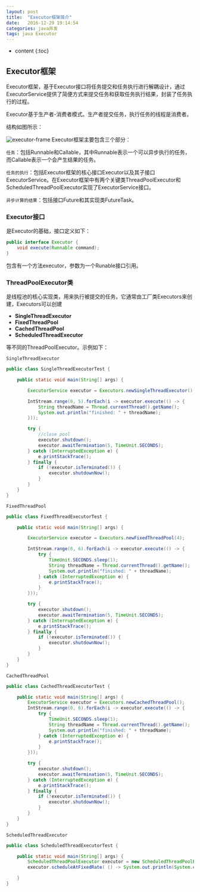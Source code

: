```yaml
---
layout: post
title:  "Executor框架简介"
date:   2016-12-29 19:14:54
categories: java并发
tags: java Executor
---
```


* content
{:toc}

## Executor框架
Executor框架，基于Executor接口将任务提交和任务执行进行解耦设计，通过ExecutorService提供了简便方式来提交任务和获取任务执行结果，封装了任务执行的过程。  

Executor基于生产者-消费者模式。生产者提交任务，执行任务的线程是消费者。  

结构如图所示：  

![executor-frame]({{"/css/pics/executor-frame.jpg"}}) 
Executor框架主要包含三个部分：  

`任务`：包括Runnable和Callable，其中Runnable表示一个可以异步执行的任务，而Callable表示一个会产生结果的任务。

`任务的执行`：包括Executor框架的核心接口Executor以及其子接口ExecutorService。在Executor框架中有两个关键类ThreadPoolExecutor和ScheduledThreadPoolExecutor实现了ExecutorService接口。  

`异步计算的结果`：包括接口Future和其实现类FutureTask。  

### Executor接口
是Executor的基础，接口定义如下：  

```java    
public interface Executor {
    void execute(Runnable command);
}
```    

包含有一个方法executor，参数为一个Runable接口引用。

### ThreadPoolExecutor类
是线程池的核心实现类，用来执行被提交的任务。它通常由工厂类Executors来创建，Executors可以创建

* **SingleThreadExecutor**
* **FixedThreadPool**
* **CachedThreadPool**
* **ScheduledThreadExecutor**  
  

等不同的ThreadPoolExecutor。示例如下：  

`SingleThreadExecutor`

```java 
public class SingleThreadExecutorTest {

    public static void main(String[] args) {

        ExecutorService executor = Executors.newSingleThreadExecutor();

        IntStream.range(0, 5).forEach(i -> executor.execute(() -> {
            String threadName = Thread.currentThread().getName();
            System.out.println("finished: " + threadName);
        }));

        try {
            //close pool
            executor.shutdown();
            executor.awaitTermination(5, TimeUnit.SECONDS);
        } catch (InterruptedException e) {
            e.printStackTrace();
        } finally {
            if (!executor.isTerminated()) {
                executor.shutdownNow();
            }
        }
    }
}
```  

`FixedThreadPool`  

```java  
public class FixedThreadExecutorTest {

    public static void main(String[] args) {

        ExecutorService executor = Executors.newFixedThreadPool(4);

        IntStream.range(0, 6).forEach(i -> executor.execute(() -> {
            try {
                TimeUnit.SECONDS.sleep(1);
                String threadName = Thread.currentThread().getName();
                System.out.println("finished: " + threadName);
            } catch (InterruptedException e) {
                e.printStackTrace();
            }
        }));

        try {
            executor.shutdown();
            executor.awaitTermination(5, TimeUnit.SECONDS);
        } catch (InterruptedException e) {
            e.printStackTrace();
        } finally {
            if (!executor.isTerminated()) {
                executor.shutdownNow();
            }
        }
    }
}
```  

`CachedThreadPool`  

```java  
public class CachedThreadExecutorTest {

    public static void main(String[] args) {
        ExecutorService executor = Executors.newCachedThreadPool();
        IntStream.range(0, 6).forEach(i -> executor.execute(() -> {
            try {
                TimeUnit.SECONDS.sleep(1);
                String threadName = Thread.currentThread().getName();
                System.out.println("finished: " + threadName);
            } catch (InterruptedException e) {
                e.printStackTrace();
            }
        }));

        try {
            executor.shutdown();
            executor.awaitTermination(5, TimeUnit.SECONDS);
        } catch (InterruptedException e) {
            e.printStackTrace();
        } finally {
            if (!executor.isTerminated()) {
                executor.shutdownNow();
            }
        }
    }
} 
```  

`ScheduledThreadExecutor`

```java  
public class ScheduledThreadExecutorTest {

    public static void main(String[] args) {
        ScheduledThreadPoolExecutor executor = new ScheduledThreadPoolExecutor(1);
        executor.scheduleAtFixedRate( () -> System.out.println(System.currentTimeMillis()), 1000, 2000, TimeUnit.MILLISECONDS);

    }
}
```  



